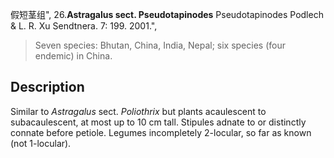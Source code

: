 假短茎组",
26.**Astragalus sect. Pseudotapinodes** Pseudotapinodes Podlech & L. R. Xu Sendtnera. 7: 199. 2001.",

> Seven species: Bhutan, China, India, Nepal; six species (four endemic) in China.

## Description
Similar to *Astragalus* sect. *Poliothrix* but plants acaulescent to subacaulescent, at most up to 10 cm tall. Stipules adnate to or distinctly connate before petiole. Legumes incompletely 2-locular, so far as known (not 1-locular).
